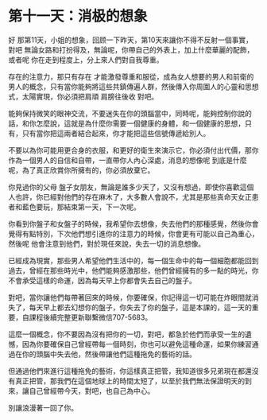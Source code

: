 # 第十一天：消极的想象

好 那第11天，小姐的想象，回顾一下昨天，第10天來讓你不得不反射一個事實，對吧 無論女路和打扮得及，無論呢，你帶自己的外表上，加上什麼華麗的配飾，或者呢 你在走到程度上，分上來人們對自我尊重。

存在的注意力，那只有存在 才能激發尊重和服從，成為女人想要的男人和前衛的男人的概念，只有當你能夠將這些共鎮傳遍人群，然後傳入你周圍人的心靈和思想式，太陽實現，你必須把肩頑 肩膀往後收 對吧。

能夠保持微笑的眼神交流，不要迷失在你的頭腦當中，同時呢，能夠控制你說的話，和你怎麼說，這就是為什麼你需要一個健康的身體，和一個健康的思想，只有，只有當你把這兩者結合起來，你才能把這些信號傳遞給別人。

不要以為你可能用更合身的衣服，和更好的衛生來演示它，你必須付出代價，那你作為一個男人的自信和自帶，一直帶你人內心深處，消息的想像呢 到底是什麼呢，為了真正欣賞你所擁有的，你必須放棄它。

你見過你的父母 盤子女朋友，無論是誰多少天了，又沒有想過，即使你喜歡這個人也許，你已經對他們的存在麻木了，大多數人會說不，尤其是那些真命天女正患者和藍色要玩，那結束第一天，下一次呢。

你看到你盤子和女盤子的時候，我希望你去想像，失去他們的那種感覺，然後你會覺得有點特別，下次他們想引進你的注意力的時候，你會更有可能以自己為重心，然後呢 他會注意到他們，對於現任來說，失去一切的消息想像。

已經成為現實，那些男人希望他們生活中的，每一個生命中的每一個細胞都能回到過去，曾經在那些時光中，他們能夠感激那些，他們曾經擁有的多一點的時光，你不會承受這樣的命運，因為每天早上你都會失去自己的盤子。

對吧，當你讓他們每帶著回來的時候，你要確保，你記得這一切可能在炸眼間就消失了，每天早上都去幻想你的盤子，你失去了你的盤子，這是本課的，這一天的重要，自課程後續完整更新聯繫微信707-5683。

這麼一個概念，你不要因為沒有把你的一切，對吧，都急於他們而承受一生的遺憾，因為你要確保自己曾經帶每一個時刻，你也可以避免這種命運，如果你練習通過在你的頭腦中失去他，然後帶讓他們這種拖免的藝術的話。

但通過他們來進行這種拖免的藝術，你這樣真正把管，我知道很多兄弟現在都還沒有真正把管，那我們在這個地球上的時間太短了，以至於我們無法保證明天的到來，讓自己曾經帶今天，對吧，也自己為中心。

別讓浪漫著一回了你。
